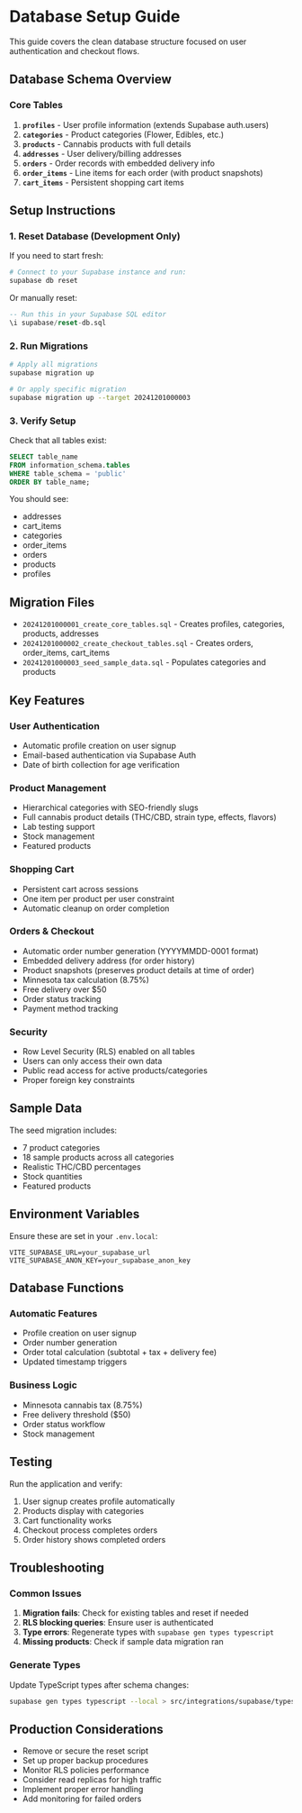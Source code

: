# Database Setup Guide

This guide covers the clean database structure focused on user authentication and checkout flows.

## Database Schema Overview

### Core Tables

1. **`profiles`** - User profile information (extends Supabase auth.users)
2. **`categories`** - Product categories (Flower, Edibles, etc.)
3. **`products`** - Cannabis products with full details
4. **`addresses`** - User delivery/billing addresses
5. **`orders`** - Order records with embedded delivery info
6. **`order_items`** - Line items for each order (with product snapshots)
7. **`cart_items`** - Persistent shopping cart items

## Setup Instructions

### 1. Reset Database (Development Only)

If you need to start fresh:

```bash
# Connect to your Supabase instance and run:
supabase db reset
```

Or manually reset:

```sql
-- Run this in your Supabase SQL editor
\i supabase/reset-db.sql
```

### 2. Run Migrations

```bash
# Apply all migrations
supabase migration up

# Or apply specific migration
supabase migration up --target 20241201000003
```

### 3. Verify Setup

Check that all tables exist:

```sql
SELECT table_name 
FROM information_schema.tables 
WHERE table_schema = 'public' 
ORDER BY table_name;
```

You should see:
- addresses
- cart_items
- categories
- order_items
- orders
- products
- profiles

## Migration Files

- `20241201000001_create_core_tables.sql` - Creates profiles, categories, products, addresses
- `20241201000002_create_checkout_tables.sql` - Creates orders, order_items, cart_items
- `20241201000003_seed_sample_data.sql` - Populates categories and products

## Key Features

### User Authentication
- Automatic profile creation on user signup
- Email-based authentication via Supabase Auth
- Date of birth collection for age verification

### Product Management
- Hierarchical categories with SEO-friendly slugs
- Full cannabis product details (THC/CBD, strain type, effects, flavors)
- Lab testing support
- Stock management
- Featured products

### Shopping Cart
- Persistent cart across sessions
- One item per product per user constraint
- Automatic cleanup on order completion

### Orders & Checkout
- Automatic order number generation (YYYYMMDD-0001 format)
- Embedded delivery address (for order history)
- Product snapshots (preserves product details at time of order)
- Minnesota tax calculation (8.75%)
- Free delivery over $50
- Order status tracking
- Payment method tracking

### Security
- Row Level Security (RLS) enabled on all tables
- Users can only access their own data
- Public read access for active products/categories
- Proper foreign key constraints

## Sample Data

The seed migration includes:
- 7 product categories
- 18 sample products across all categories
- Realistic THC/CBD percentages
- Stock quantities
- Featured products

## Environment Variables

Ensure these are set in your `.env.local`:

```env
VITE_SUPABASE_URL=your_supabase_url
VITE_SUPABASE_ANON_KEY=your_supabase_anon_key
```

## Database Functions

### Automatic Features
- Profile creation on user signup
- Order number generation
- Order total calculation (subtotal + tax + delivery fee)
- Updated timestamp triggers

### Business Logic
- Minnesota cannabis tax (8.75%)
- Free delivery threshold ($50)
- Order status workflow
- Stock management

## Testing

Run the application and verify:
1. User signup creates profile automatically
2. Products display with categories
3. Cart functionality works
4. Checkout process completes orders
5. Order history shows completed orders

## Troubleshooting

### Common Issues

1. **Migration fails**: Check for existing tables and reset if needed
2. **RLS blocking queries**: Ensure user is authenticated
3. **Type errors**: Regenerate types with `supabase gen types typescript`
4. **Missing products**: Check if sample data migration ran

### Generate Types

Update TypeScript types after schema changes:

```bash
supabase gen types typescript --local > src/integrations/supabase/types.ts
```

## Production Considerations

- Remove or secure the reset script
- Set up proper backup procedures
- Monitor RLS policies performance
- Consider read replicas for high traffic
- Implement proper error handling
- Add monitoring for failed orders 